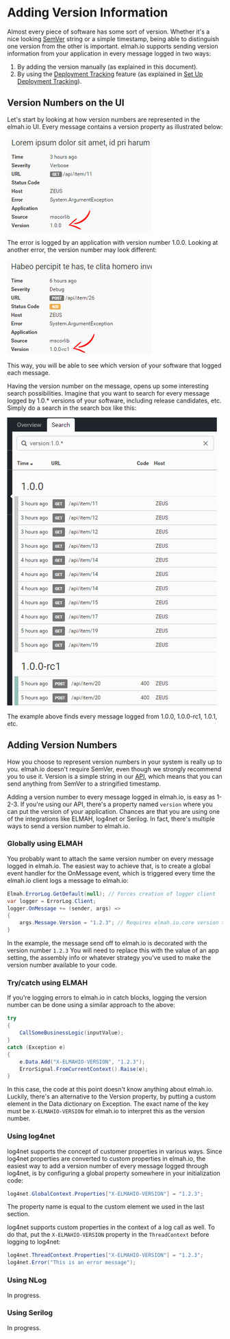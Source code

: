 # Adding Version Information
Almost every piece of software has some sort of version. Whether it's a nice looking [SemVer](http://semver.org/) string or a simple timestamp, being able to distinguish one version from the other is important. elmah.io supports sending version information from your application in every message logged in two ways:

1. By adding the version manually (as explained in this document).
2. By using the [Deployment Tracking](https://elmah.io/features/#deploymenttracking) feature (as explained in [Set Up Deployment Tracking](setup-deployment-tracking.md)).

## Version Numbers on the UI
Let's start by looking at how version numbers are represented in the elmah.io UI. Every message contains a version property as illustrated below:

![Error Details with Version Number](images/versiondetails.png)

The error is logged by an application with version number 1.0.0. Looking at another error, the version number may look different:

![Error Details with Other Version Number](images/versiondetails2.png)

This way, you will be able to see which version of your software that logged each message.

Having the version number on the message, opens up some interesting search possibilities. Imagine that you want to search for every message logged by 1.0.* versions of your software, including release candidates, etc. Simply do a search in the search box like this:

![Search for Versions](images/versionsearch.png)

The example above finds every message logged from 1.0.0, 1.0.0-rc1, 1.0.1, etc.

## Adding Version Numbers
How you choose to represent version numbers in your system is really up to you. elmah.io doesn't require SemVer, even though we strongly recommend you to use it. Version is a simple string in our [API](https://elmah.io/api), which means that you can send anything from SemVer to a stringified timestamp.

Adding a version number to every message logged in elmah.io, is easy as 1-2-3. If you're using our API, there's a property named `version` where you can put the version of your application. Chances are that you are using one of the integrations like ELMAH, log4net or Serilog. In fact, there's multiple ways to send a version number to elmah.io.

### Globally using ELMAH

You probably want to attach the same version number on every message logged in elmah.io. The easiest way to achieve that, is to create a global event handler for the OnMessage event, which is triggered every time the elmah.io client logs a message to elmah.io:

```csharp
Elmah.ErrorLog.GetDefault(null); // Forces creation of logger client
var logger = ErrorLog.Client;
logger.OnMessage += (sender, args) =>
{
    args.Message.Version = "1.2.3"; // Requires elmah.io.core version >= 2.0.26
}
```

In the example, the message send off to elmah.io is decorated with the version number `1.2.3` You will need to replace this with the value of an app setting, the assembly info or whatever strategy you've used to make the version number available to your code.

### Try/catch using ELMAH

If you're logging errors to elmah.io in catch blocks, logging the version number can be done using a similar approach to the above:

```csharp
try
{
    CallSomeBusinessLogic(inputValue);
}
catch (Exception e)
{
    e.Data.Add("X-ELMAHIO-VERSION", "1.2.3");
    ErrorSignal.FromCurrentContext().Raise(e);
}
```

In this case, the code at this point doesn't know anything about elmah.io. Luckily, there's an alternative to the Version property, by putting a custom element in the Data dictionary on Exception. The exact name of the key must be `X-ELMAHIO-VERSION` for elmah.io to interpret this as the version number.

### Using log4net

log4net supports the concept of customer properties in various ways. Since log4net properties are converted to custom properties in elmah.io, the easiest way to add a version number of every message logged through log4net, is by configuring a global property somewhere in your initialization code:

```csharp
log4net.GlobalContext.Properties["X-ELMAHIO-VERSION"] = "1.2.3";
```

The property name is equal to the custom element we used in the last section.

log4net supports custom properties in the context of a log call as well. To do that, put the `X-ELMAHIO-VERSION` property in the `ThreadContext` before logging to log4net:

```csharp
log4net.ThreadContext.Properties["X-ELMAHIO-VERSION"] = "1.2.3";
log4net.Error("This is an error message");
```

### Using NLog

In progress.

### Using Serilog

In progress.
